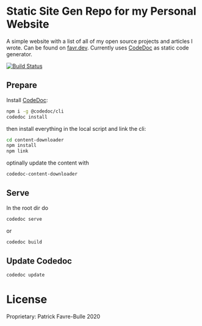# Static Site Gen Repo for my Personal Website

A simple website with a list of all of my open source projects and articles I wrote. Can be found on [favr.dev](https://favr.dev). Currently uses [CodeDoc](https://github.com/CONNECT-platform/codedoc/) as static code generator.

[![Build Status](https://travis-ci.com/patrickfav/website-favre.svg?branch=master)](https://travis-ci.com/patrickfav/website-favre)

## Prepare

Install [CodeDoc](https://github.com/CONNECT-platform/codedoc/):

```bash
npm i -g @codedoc/cli
codedoc install
```

then install everything in the local script and link the cli:

```bash
cd content-downloader
npm install
npm link 
```

optinally update the content with

````bash
codedoc-content-downloader
````

## Serve

In the root dir do

````bash
codedoc serve
````

or

````bash
codedoc build
````

## Update Codedoc

```bash
codedoc update
```

# License

Proprietary: Patrick Favre-Bulle 2020
